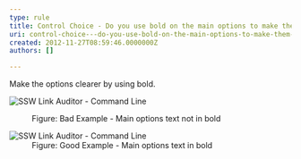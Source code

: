 ```yaml
---
type: rule
title: Control Choice - Do you use bold on the main options to make them clearer?
uri: control-choice---do-you-use-bold-on-the-main-options-to-make-them-clearer
created: 2012-11-27T08:59:46.0000000Z
authors: []

---
```


 
Make the options clearer by using bold.
   ​<dl class="badImage"><dt><img alt="SSW Link Auditor - Command Line" src="http&#58;//www.ssw.com.au/ssw/Standards/Rules/Images/OptionsTextNotInBold.gif"></dt>
<dd>Figure&#58; Bad Example - Main options text not in bold</dd></dl><dl class="goodImage"><dt><img alt="SSW Link Auditor - Command Line" src="http&#58;//www.ssw.com.au/ssw/Standards/Rules/Images/OptionsTextInBold.gif"></dt>
<dd>Figure&#58; Good Example - Main options text in bold</dd></dl>
